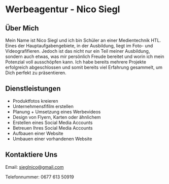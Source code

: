 # Werbeagentur - Nico Siegl
## Über Mich
Mein Name ist Nico Siegl und ich bin Schüler an einer Medientechnik HTL. Eines der Hauptaufgabengebiete, in der Ausbildung, liegt im Foto- und Videografifieren. Jedoch ist das nicht nur ein Teil meiner Ausbildung, sondern auch etwas, was mir persönlich Freude bereitet und worin ich mein Potenzial voll ausschöpfen kann. Ich habe bereits mehrere Projekte erfolgreich abgeschlossen und somit bereits viel Erfahrung gesammelt, um Dich perfekt zu präsentieren.

## Dienstleistungen
- Produktfotos kreieren
- Unternehmensfifilm erstellen
- Planung + Umsetzung eines Werbevideos
- Design von Flyern, Karten oder ähnlichem
- Erstellen eines Social Media Accounts
- Betreuen Ihres Social Media Accounts
- Aufbauen einer Website
- Umbauen einer vorhandenen Website

## Kontaktiere Uns
Email:
sieglnico@gmail.com

Telefonnummer:
0677 613 50919
